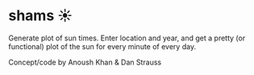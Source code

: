 # shams ☀
Generate plot of sun times. Enter location and year, and get a pretty (or functional) plot of the sun for every minute of every day.


Concept/code by Anoush Khan & Dan Strauss
